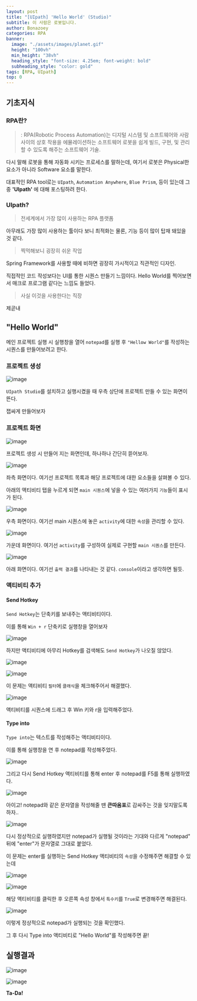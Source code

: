 ```yaml
---
layout: post
title: "[UIpath] 'Hello World' (Studio)"
subtitle: 이 사람은 로봇입니다.
author: Bonazoey
categories: RPA
banner:
  image: "./assets/images/planet.gif"
  height: "100vh"
  min_height: "38vh"
  heading_style: "font-size: 4.25em; font-weight: bold"
  subheading_style: "color: gold"
tags: [RPA, UIpath]
top: 0
---
```


## 기초지식

### RPA란?

> : RPA(Robotic Process Automation)는 디지털 시스템 및 소프트웨어와 사람 사이의 상호 작용을 에뮬레이션하는 소프트웨어 로봇을 쉽게 빌드, 구현, 및 관리할 수 있도록 해주는 소프트웨어 기술.

다시 말해 로봇을 통해 자동화 시키는 프로세스를 말하는데, 여기서 로봇은 Physical한 요소가 아니라 Software 요소를 말한다.

대표적인 RPA tool로는 `UIpath`, `Automation Anywhere`, `Blue Prism`, 등이 있는데 그 중 **'UIpath'** 에 대해 포스팅하려 한다.

### UIpath?

> 전세계에서 가장 많이 사용하는 RPA 플랫폼

아무래도 가장 많이 사용하는 툴이다 보니 최적화는 물론, 기능 등이 많이 탑재 돼있을 것 같다.

> 찍먹해보니 굉장히 쉬운 작업

Spring Framework를 사용할 때에 비하면 굉장히 가시적이고 직관적인 디자인.

직접적인 코드 작성보다는 UI를 통한 시퀀스 만들기 느낌이다. Hello World를 찍어보면서 매크로 프로그램 같다는 느낌도 들었다.

> 사실 이것을 사용한다는 직장

제곧내

## "Hello World"

메인 프로젝트 실행 시 실행창을 열어 `notepad`를 실행 후 `"Hellow World"`를 작성하는 시퀀스를 만들어보려고 한다.

### 프로젝트 생성

![image](https://github.com/bonazoey/bonazoey.github.io/assets/142956374/776de243-69d2-4e78-9abb-13862b7e8d41)

`UIpath Studio`를 설치하고 실행시켰을 때 우측 상단에 프로젝트 만들 수 있는 화면이 뜬다.

잽싸게 만들어보자

### 프로젝트 화면

![image](https://github.com/bonazoey/bonazoey.github.io/assets/142956374/3d09a511-370a-4b57-9fa2-dae47e57d1bd)

프로젝트 생성 시 만들어 지는 화면인데, 하나하나 간단히 뜯어보자.

![image](https://github.com/bonazoey/bonazoey.github.io/assets/142956374/35e84b58-811e-4f41-ab4b-853e495f2968)

좌측 화면이다. 여기선 프로젝트 목록과 해당 프로젝트에 대한 요소들을 살펴볼 수 있다.

아래의 액티비티 탭을 누르게 되면 `main 시퀀스`에 넣을 수 있는 여러가지 `기능`들이 표시가 된다.

![image](https://github.com/bonazoey/bonazoey.github.io/assets/142956374/342978e3-cfdb-418f-8791-fa7b11557c0a)

우측 화면이다. 여기선 main 시퀀스에 놓은 `activity`에 대한 `속성`을 관리할 수 있다.

![image](https://github.com/bonazoey/bonazoey.github.io/assets/142956374/cab0ea19-9dc6-4d15-8fcc-d786f4c9f9b3)

가운데 화면이다. 여기선 `activity`를 구성하여 실제로 구현할 `main 시퀀스`를 만든다.

![image](https://github.com/bonazoey/bonazoey.github.io/assets/142956374/03635b39-2a99-4d6d-9914-489149362560)

아래 화면이다. 여기선 `출력 결과`를 나타내는 것 같다. `console`이라고 생각하면 될듯.

### 액티비티 추가

#### Send Hotkey

`Send Hotkey`는 단축키를 보내주는 액티비티이다.

이를 통해 `Win + r` 단축키로 실행창을 열어보자

![image](https://github.com/bonazoey/bonazoey.github.io/assets/142956374/1a8c4dc9-27b6-4ee5-b632-959c953937ed)

하지만 액티비티에 아무리 Hotkey를 검색해도 `Send Hotkey`가 나오질 않았다.

![image](https://github.com/bonazoey/bonazoey.github.io/assets/142956374/b2b5f164-c199-4988-975e-991a5fcdf24b)

![image](https://github.com/bonazoey/bonazoey.github.io/assets/142956374/257466ed-a00d-4d7d-953b-e1f297e83b73)

이 문제는 액티비티 `필터`에 `클래식`을 체크해주어서 해결했다.

![image](https://github.com/bonazoey/bonazoey.github.io/assets/142956374/48d4e34a-23bd-42ab-bcb7-dba5e07a6b8f)

액티비티를 시퀀스에 드래그 후 Win 키와 r을 입력해주었다.

#### Type into

`Type into`는 텍스트를 작성해주는 액티비티이다.

이를 통해 실행창을 연 후 notepad를 작성해주었다.

![image](https://github.com/bonazoey/bonazoey.github.io/assets/142956374/eb13a8ad-1cdf-41f8-aa79-6642d4838e5d)

그리고 다시 Send Hotkey 액티비티를 통해 enter 후 notepad를 F5를 통해 실행하였다.

![image](https://github.com/bonazoey/bonazoey.github.io/assets/142956374/28fc5357-3afc-4a09-ae95-09d44fab6601)

아이고! notepad와 같은 문자열을 작성해줄 땐 <b>큰따옴표</b>로 감싸주는 것을 잊지말도록하자..

![image](https://github.com/bonazoey/bonazoey.github.io/assets/142956374/9b89762e-a78f-4876-8493-65c72157566b)

다시 정상적으로 실행하였지만 notepad가 실행될 것이라는 기대와 다르게 "notepad" 뒤에 "enter"가 문자열로 그대로 붙었다.

이 문제는 enter를 실행하는 Send Hotkey 액티비티의 `속성`을 수정해주면 해결할 수 있는데

![image](https://github.com/bonazoey/bonazoey.github.io/assets/142956374/9f9fbb0e-14d5-4550-817d-6ba3b4bfae0a)

![image](https://github.com/bonazoey/bonazoey.github.io/assets/142956374/fa015da6-3375-44e8-9569-207b8e8304f6)

해당 액티비티를 클릭한 후 오른쪽 속성 창에서 `특수키`를 `True`로 변경해주면 해결된다.

![image](https://github.com/bonazoey/bonazoey.github.io/assets/142956374/a370a463-a1a2-431a-a92b-480cd49b0cd0)

이렇게 정상적으로 notepad가 실행되는 것을 확인했다.

그 후 다시 Type into 액티비티로 "Hello World"를 작성해주면 끝!

## 실행결과

![image](https://github.com/bonazoey/bonazoey.github.io/assets/142956374/dbf1479e-7f7e-47e8-8d36-57ac1569f9ca)

![image](https://github.com/bonazoey/bonazoey.github.io/assets/142956374/0826fc21-2280-4a12-9aaa-ff3945cabc30)

**Ta-Da!**
